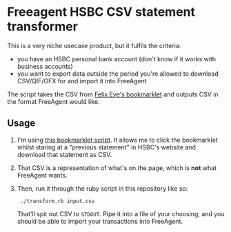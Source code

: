 # Freeagent HSBC CSV statement transformer

This is a very niche usecase product, but it fulfils the criteria:

* you have an HSBC personal bank account (don't know if it works with business accounts)
* you want to export data outside the period you're allowed to download CSV/QIF/OFX for and import it into FreeAgent

The script takes the CSV from [Felix Eve's bookmarklet](https://github.com/dahousecat/hsbc-statement-to-csv) and outputs CSV in the format FreeAgent would like.


## Usage

1. I'm using [this bookmarklet script](https://github.com/dahousecat/hsbc-statement-to-csv). It allows me to click the bookmarklet whilst staring at a "previous statement" in HSBC's website and download that statement as CSV.
2. That CSV is a representation of what's on the page, which is **not** what FreeAgent wants.
3. Then, run it through the ruby script in this repository like so:  

		./transform.rb input.csv
	That'll spit out CSV to `STDOUT`. Pipe it into a file of your choosing, and you should be able to import your transactions into FreeAgent.